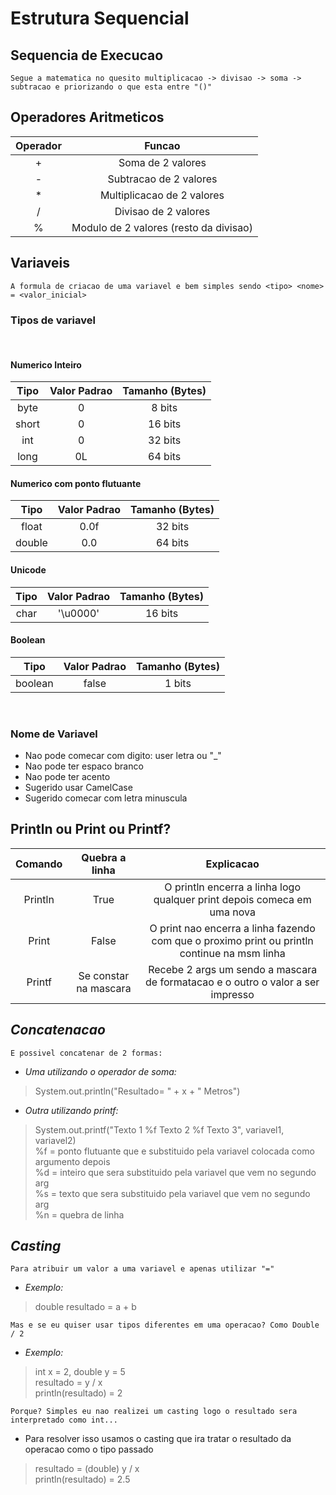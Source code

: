 # Estrutura Sequencial

## Sequencia de Execucao
```Segue a matematica no quesito multiplicacao -> divisao -> soma -> subtracao e priorizando o que esta entre "()"```

## Operadores Aritmeticos
| Operador |                 Funcao                 |
|:--------:|:--------------------------------------:|
|    +     |           Soma de 2 valores            |
|    -     |         Subtracao de 2 valores         | 
|    *     |       Multiplicacao de 2 valores       | 
|    /     |          Divisao de 2 valores          |
|    %     | Modulo de 2 valores (resto da divisao) |

## Variaveis
```A formula de criacao de uma variavel e bem simples sendo <tipo> <nome> = <valor_inicial>```

### Tipos de variavel
<br>

#### Numerico Inteiro
|     Tipo      | Valor Padrao | Tamanho (Bytes) |
|:-------------:|:------------:|:---------------:|
|     byte      |      0       |     8 bits      |
|     short     |      0       |     16 bits     |
|      int      |      0       |     32 bits     |
|     long      |      0L      |     64 bits     |

#### Numerico com ponto flutuante
|  Tipo  | Valor Padrao | Tamanho (Bytes) |
|:------:|:------------:|:---------------:|
| float  |     0.0f     |     32 bits     |
| double |     0.0      |     64 bits     |

#### Unicode
| Tipo | Valor Padrao | Tamanho (Bytes) |
|:----:|:------------:|:---------------:|
| char |   '\u0000'   |     16 bits     |

#### Boolean
|  Tipo   | Valor Padrao | Tamanho (Bytes) |
|:-------:|:------------:|:---------------:|
| boolean |    false     |     1 bits      |
<br>

### Nome de Variavel
* Nao pode comecar com digito: user letra ou "_"
* Nao pode ter espaco branco
* Nao pode ter acento
* Sugerido usar CamelCase
* Sugerido comecar com letra minuscula

## Println ou Print ou Printf?

| Comando |    Quebra a linha     |                                          Explicacao                                          |
|:-------:|:---------------------:|:--------------------------------------------------------------------------------------------:|
| Println |         True          |           O println encerra a linha logo qualquer print depois comeca em uma nova            |
|  Print  |         False         | O print nao encerra a linha fazendo com que o proximo print ou println continue na msm linha |
| Printf  | Se constar na mascara |       Recebe 2 args um sendo a mascara de formatacao e o outro o valor a ser impresso        |


## *Concatenacao*
```E possivel concatenar de 2 formas:```
* *Uma utilizando o operador de soma:*
> System.out.println("Resultado= " + x + " Metros")
* *Outra utilizando printf:*
> System.out.printf("Texto 1 %f Texto 2 %f Texto 3", variavel1, variavel2)
> <br>
> %f = ponto flutuante que e substituido pela variavel colocada como argumento depois
> <br>
> %d = inteiro que sera substituido pela variavel que vem no segundo arg
> <br>
> %s = texto que sera substituido pela variavel que vem no segundo arg
> <br>
> %n = quebra de linha

## *Casting*
```Para atribuir um valor a uma variavel e apenas utilizar "="```
* *Exemplo:*
> double resultado = a + b


```Mas e se eu quiser usar tipos diferentes em uma operacao? Como Double / 2```
* *Exemplo:*
> int x = 2, double y = 5
> <br>
> resultado = y / x
> <br>
> println(resultado) = 2

```Porque? Simples eu nao realizei um casting logo o resultado sera interpretado como int...```
* Para resolver isso usamos o casting que ira tratar o resultado da operacao como o tipo passado
> resultado = (double) y / x
> <br>
> println(resultado) = 2.5